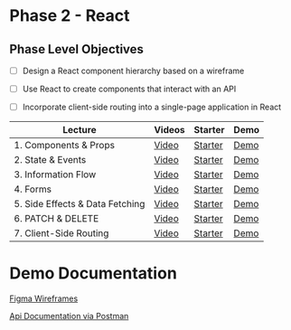 # Phase 2 - React

## Phase Level Objectives

- [ ] Design a React component hierarchy based on a wireframe
- [ ] Use React to create components that interact with an API
- [ ] Incorporate client-side routing into a single-page application in React


| Lecture | Videos | Starter | Demo |
| ------- | ------ | -------- | -------- |
| 1. Components & Props | [Video]() | [Starter]() | [Demo]() |
| 2. State & Events | [Video]() | [Starter]() | [Demo]() |
| 3. Information Flow  | [Video]() | [Starter]() | [Demo]() | 
| 4. Forms  | [Video]() | [Starter]() | [Demo]() |
| 5. Side Effects & Data Fetching  | [Video]() | [Starter]() | [Demo]() |
| 6. PATCH & DELETE  | [Video]() | [Starter]() | [Demo]() |
| 7. Client-Side Routing  | [Video]() | [Starter]() | [Demo]() |


# Demo Documentation
[Figma Wireframes](https://www.figma.com/file/EiEpomnCYh7AGbhqc2p3pk/Phase-2-Portfolio-Demo?node-id=0%3A1&t=T9ErK0aPEaRDSu0k-1)
<br />

[Api Documentation via Postman](https://documenter.getpostman.com/view/26331028/2s93Y3uLLX)